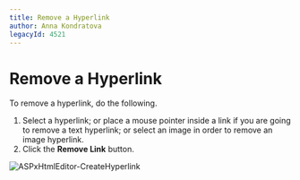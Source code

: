 ```yaml
---
title: Remove a Hyperlink
author: Anna Kondratova
legacyId: 4521
---
```

# Remove a Hyperlink
To remove a hyperlink, do the following.
1. Select a hyperlink; or place a mouse pointer inside a link if you are going to remove a text hyperlink; or select an image in order to remove an image hyperlink.
2. Click the **Remove Link** button.

![ASPxHtmlEditor-CreateHyperlink](../../../images/img7362.png)